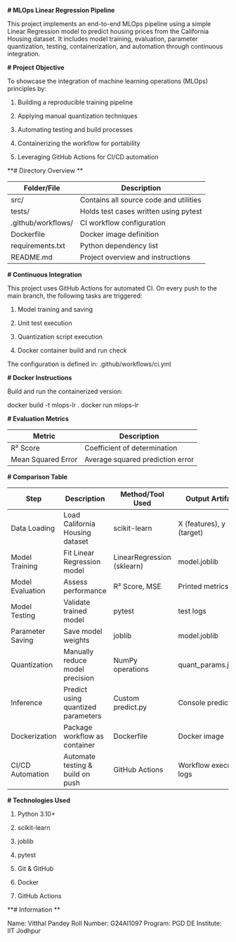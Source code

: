 **# MLOps Linear Regression Pipeline**

This project implements an end-to-end MLOps pipeline using a simple Linear Regression model to predict housing prices from the California Housing dataset. It includes model training, evaluation, parameter quantization, testing, containerization, and automation through continuous integration.

**# Project Objective**

To showcase the integration of machine learning operations (MLOps) principles by:

1. Building a reproducible training pipeline

2. Applying manual quantization techniques

3. Automating testing and build processes

4. Containerizing the workflow for portability

5. Leveraging GitHub Actions for CI/CD automation

**# Directory Overview **

| Folder/File        | Description                            |
| ------------------ | -------------------------------------- |
| src/               | Contains all source code and utilities |
| tests/             | Holds test cases written using pytest  |
| .github/workflows/ | CI workflow configuration              |
| Dockerfile         | Docker image definition                |
| requirements.txt   | Python dependency list                 |
| README.md          | Project overview and instructions      |


**# Continuous Integration**

This project uses GitHub Actions for automated CI. On every push to the main branch, the following tasks are triggered:

1. Model training and saving

2. Unit test execution

3. Quantization script execution

4. Docker container build and run check

The configuration is defined in:
.github/workflows/ci.yml

**# Docker Instructions**

Build and run the containerized version:

docker build -t mlops-lr .
docker run mlops-lr

**# Evaluation Metrics**

| Metric             | Description                      |
| ------------------ | -------------------------------- |
| R² Score           | Coefficient of determination     |
| Mean Squared Error | Average squared prediction error |

**# Comparison Table**

| Step             | Description                        | Method/Tool Used           | Output Artifact          |
| ---------------- | ---------------------------------- | -------------------------- | ------------------------ |
| Data Loading     | Load California Housing dataset    | scikit-learn               | X (features), y (target) |
| Model Training   | Fit Linear Regression model        | LinearRegression (sklearn) | model.joblib             |
| Model Evaluation | Assess performance                 | R² Score, MSE              | Printed metrics          |
| Model Testing    | Validate trained model             | pytest                     | test logs                |
| Parameter Saving | Save model weights                 | joblib                     | model.joblib             |
| Quantization     | Manually reduce model precision    | NumPy operations           | quant\_params.joblib     |
| Inference        | Predict using quantized parameters | Custom predict.py          | Console predictions      |
| Dockerization    | Package workflow as container      | Dockerfile                 | Docker image             |
| CI/CD Automation | Automate testing & build on push   | GitHub Actions             | Workflow execution logs  |


**# Technologies Used**

1. Python 3.10+

2. scikit-learn

3. joblib

4. pytest

5. Git & GitHub

6. Docker

7. GitHub Actions

**# Information **

Name: Vitthal Pandey
Roll Number: G24AI1097
Program: PGD DE
Institute: IIT Jodhpur







